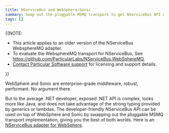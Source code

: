 ```yaml
---
title: NServiceBus and WebSphere/Sonic
summary: Swap out the pluggable MSMQ transport to get NServiceBus API on top of WebSphere and Sonic.
tags: []
---
```


{{NOTE:

* This article applies to an older version of the NServiceBus WebsphereMQ adapter. 
* To evaluate the WebsphereMQ transport for NServiceBus, See https://github.com/ParticularLabs/NServiceBus.WebSphereMQ. 
* [Contact Particular Software support](http://particular.net/ContactUs) for licensing and support details.

}}

WebSphere and Sonic are enterprise-grade middleware, robust, performant. No argument there.

But to the average .NET developer, exposed .NET API is complex, looks more like Java, and does not take advantage of the strong typing provided by generics or lambdas. The developer-friendly NServiceBus API can be used on top of WebSphere and Sonic by swapping out the pluggable MSMQ transport implementation, giving you the best of both worlds. Here is an [NServiceBus adapter for WebSphere](http://code.google.com/p/nservicebuswmq/).

